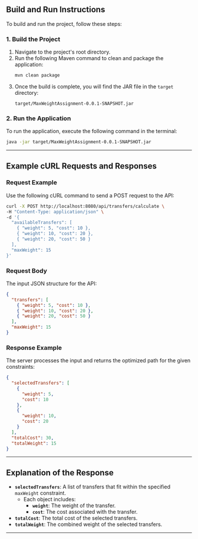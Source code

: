
## Build and Run Instructions

To build and run the project, follow these steps:

### 1. Build the Project
1. Navigate to the project's root directory.
2. Run the following Maven command to clean and package the application:
   ```bash
   mvn clean package
   ```
3. Once the build is complete, you will find the JAR file in the `target` directory:
   ```plaintext
   target/MaxWeightAssignment-0.0.1-SNAPSHOT.jar
   ```

### 2. Run the Application
To run the application, execute the following command in the terminal:
```bash
java -jar target/MaxWeightAssignment-0.0.1-SNAPSHOT.jar
```

---

## Example cURL Requests and Responses

### Request Example
Use the following cURL command to send a POST request to the API:
```bash
curl -X POST http://localhost:8080/api/transfers/calculate \
-H "Content-Type: application/json" \
-d '{
  "availableTransfers": [
    { "weight": 5, "cost": 10 },
    { "weight": 10, "cost": 20 },
    { "weight": 20, "cost": 50 }
  ],
  "maxWeight": 15
}'
```

### Request Body
The input JSON structure for the API:
```json
{
  "transfers": [
    { "weight": 5, "cost": 10 },
    { "weight": 10, "cost": 20 },
    { "weight": 20, "cost": 50 }
  ],
  "maxWeight": 15
}
```

### Response Example
The server processes the input and returns the optimized path for the given constraints:
```json
{
  "selectedTransfers": [
    {
      "weight": 5,
      "cost": 10
    },
    {
      "weight": 10,
      "cost": 20
    }
  ],
  "totalCost": 30,
  "totalWeight": 15
}
```

---

## Explanation of the Response
- **`selectedTransfers`**: A list of transfers that fit within the specified `maxWeight` constraint.
  - Each object includes:
    - **`weight`**: The weight of the transfer.
    - **`cost`**: The cost associated with the transfer.
- **`totalCost`**: The total cost of the selected transfers.
- **`totalWeight`**: The combined weight of the selected transfers.

---

